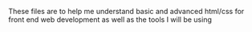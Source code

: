 These files are to help me understand basic and advanced html/css for front end web development
as well as the tools I will be using